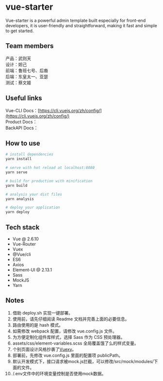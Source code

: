 # vue-starter

Vue-starter is a powerful admin template built especially for front-end developers, it is user-friendly and straightforward, making it fast and simple to get started.

## Team members

产品：武则天  
设计：妲己  
前端：鲁班七号、后裔  
后端：东皇太一、亚瑟  
测试：蔡文姬

## Useful links

Vue-CLI Docs：[https://cli.vuejs.org/zh/config/](https://cli.vuejs.org/zh/config/)  
Product Docs：  
BackAPI Docs：

## How to use

```bash
# install dependencies
yarn install

# serve with hot reload at localhost:8080
yarn serve

# build for production with minification
yarn build

# analysis your dist files
yarn analysis

# deploy your application
yarn deploy

```

## Tech stack

- Vue @ 2.6.10
- Vue-Router
- Vuex
- @Vue/cli
- ES6
- Axios
- Element-UI @ 2.13.1
- Sass
- MockJS
- Yarn

## Notes

1. 借助 deploy.sh 实现一键部署。
2. 使用前，请先仔细阅读 Readme 文档并完善上面的必要信息。
3. 路由使用的是 hash 模式。
4. 如需修改 webpack 配置，请修改 vue.config.js 文件。
5. 为方便定制化组件库样式，选择 Sass 作为 CSS 预处理器。
6. assets/css/element-variables.scss 全局覆盖饿了么的样式变量。
7. 个别页面设计风格抄袭了[Vuexy](https://pixinvent.com/demo/vuexy-vuejs-admin-dashboard-template/landing/)。
8. 部署前，先修改 vue.config.js 里面的配置项 publicPath。
9. 默认开发模式下，接口请求被mock.js拦截，可以修改/src/mock/modules/下面的文件。
10. /.env文件中的环境变量控制是否使用mock数据。
